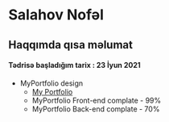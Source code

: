    
# Salahov Nofəl

## Haqqımda qısa məlumat

#### Tədrisə başladığım tarix : 23 İyun 2021
-  MyPortfolio design
    - [My Portfolio](https://templatemo.com/live/templatemo_509_hydro)
    - MyPortfolio Front-end complate - 99%
    - MyPortfolio Back-end complate - 70%
